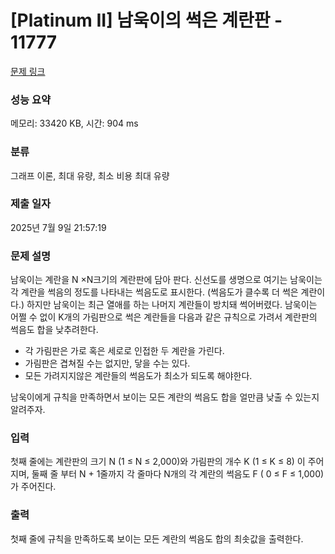 # [Platinum II] 남욱이의 썩은 계란판 - 11777 

[문제 링크](https://www.acmicpc.net/problem/11777) 

### 성능 요약

메모리: 33420 KB, 시간: 904 ms

### 분류

그래프 이론, 최대 유량, 최소 비용 최대 유량

### 제출 일자

2025년 7월 9일 21:57:19

### 문제 설명

<p>남욱이는 계란을 N ×N크기의 계란판에 담아 판다. 신선도를 생명으로 여기는 남욱이는 각 계란을 썩음의 정도를 나타내는 썩음도로 표시한다. (썩음도가 클수록 더 썩은 계란이다.) 하지만 남욱이는 최근 열애를 하는 나머지 계란들이 방치돼 썩어버렸다. 남욱이는 어쩔 수 없이 K개의 가림판으로 썩은 계란들을 다음과 같은 규칙으로 가려서 계란판의 썩음도 합을 낮추려한다.</p>

<ul>
	<li>각 가림판은 가로 혹은 세로로 인접한 두 계란을 가린다.</li>
	<li>가림판은 겹쳐질 수는 없지만, 닿을 수는 있다.</li>
	<li>모든 가려지지않은 계란들의 썩음도가 최소가 되도록 해야한다.</li>
</ul>

<p>남욱이에게 규칙을 만족하면서 보이는 모든 계란의 썩음도 합을 얼만큼 낮출 수 있는지 알려주자.</p>

### 입력 

 <p>첫째 줄에는 계란판의 크기 N (1 ≤ N ≤ 2,000)와 가림판의 개수 K (1 ≤ K ≤ 8) 이 주어지며, 둘째 줄 부터 N + 1줄까지 각 줄마다 N개의 각 계란의 썩음도 F ( 0 ≤ F ≤ 1,000)가 주어진다.</p>

### 출력 

 <p>첫째 줄에 규칙을 만족하도록 보이는 모든 계란의 썩음도 합의 최솟값을 출력한다.</p>

